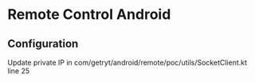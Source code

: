 # Remote Control Android

## Configuration

Update private IP in com/getryt/android/remote/poc/utils/SocketClient.kt line 25